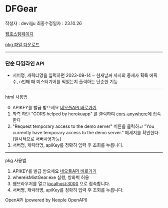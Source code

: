 # DFGear
작성자 : deviljju
최종수정일자 : 23.10.26

[웹호스팅페이지](https://deviljju.github.io/dnf_whereismistgear/)


[pkg 파일 다운로드](https://drive.google.com/file/d/1Njzpkek0CHFdso4Y-S9tuuUd-JWV-_Un/view?usp=share_link)

---

### 단순 타임라인 API
* 서버명, 캐릭터명을 입력하면 2023-09-14 ~ 현재날짜 까지의 중재자 획득 에픽 수, n번째 때 미스터기어를 먹었는지 출력하는 단순한 기능
---
html 사용법

  0. APIKEY를 발급 받으세요 [네오플API 바로가기](https://developers.neople.co.kr/)
  1. 좌측 하단 "CORS helped by herokuapp" 를 클릭하여 [cors-anywhere](https://cors-anywhere.herokuapp.com/corsdemo)에 접속한다
  2. "Request temporary access to the demo server" 버튼을 클릭하고 "You currently have temporary access to the demo server." 메세지를 확인한다. (일시적으로 서버사용가능)
  3. 서버명, 캐릭터명, apiKey를 정확히 입력 후 조회를 누릅니다.
 
---
pkg 사용법
1. APIKEY를 발급 받으세요 [네오플API 바로가기](https://developers.neople.co.kr/)
2. whereisMistGear.exe 실행, 방화벽 허용
3. 웹브라우저를 열고 [localhost:3000](localhost:3000) 으로 접속합니다.
4. 서버명, 캐릭터명, apiKey를 정확히 입력 후 조회를 누릅니다.

OpenAPI (powered by Neople OpenAPI)

